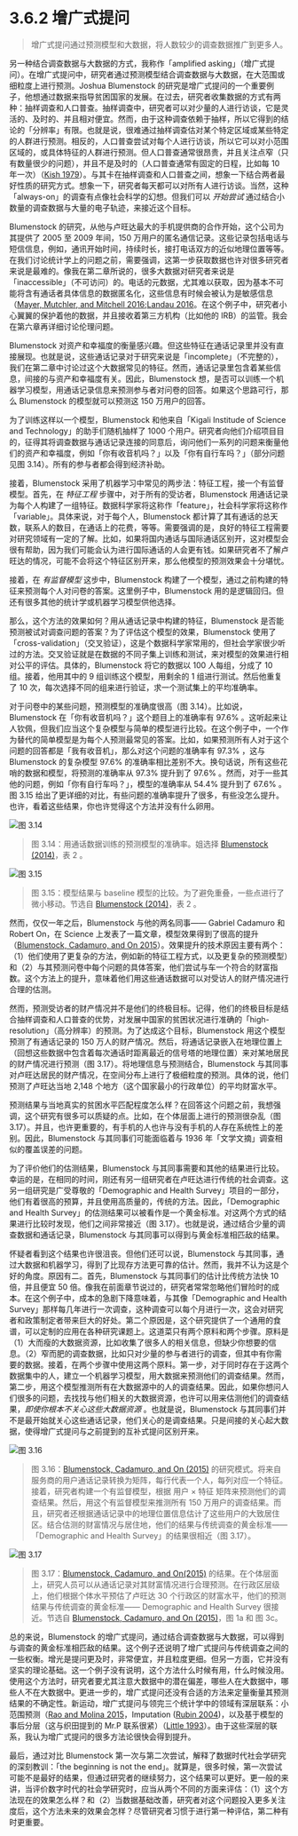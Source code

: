 # 3.6.2 增广式提问
> 增广式提问通过预测模型和大数据，将人数较少的调查数据推广到更多人。

另一种结合调查数据与大数据的方式，我称作「amplified asking」（增广式提问）。在增广式提问中，研究者通过预测模型结合调查数据与大数据，在大范围或细粒度上进行预测。Joshua Blumenstock 的研究是增广式提问的一个重要例子，他想通过数据来指导贫困国家的发展。在过去，研究者收集数据的方式有两种：抽样调查和人口普查。抽样调查中，研究者可以对少量的人进行访谈，它是灵活的、及时的、并且相对便宜。然而，由于这种调查依赖于抽样，所以它得到的结论的「分辨率」有限。也就是说，很难通过抽样调查估对某个特定区域或某些特定的人群进行预测。相反的，人口普查尝试对每个人进行访谈，所以它可以对小范围区域的，或具体特征的人群进行预测。但人口普查通常很昂贵，并且关注点窄（只有数量很少的问题），并且不是及时的（人口普查通常有固定的日程，比如每 10 年一次）（[Kish 1979](https://doi.org/10.2307/1402563)）。与其卡在抽样调查和人口普查之间，想象一下结合两者最好性质的研究方式。想象一下，研究者每天都可以对所有人进行访谈。当然，这种「always-on」的调查有点像社会科学的幻想。但我们可以 *开始尝试* 通过结合小数量的调查数据与大量的电子轨迹，来接近这个目标。

Blumenstock 的研究，从他与卢旺达最大的手机提供商的合作开始，这个公司为其提供了 2005 至 2009 年间，150 万用户的匿名通信记录。这些记录包括电话与短信信息，例如，通讯开始时间，持续时长，接打电话双方的近似地理位置等等。在我们讨论统计学上的问题之前，需要强调，这第一步获取数据也许对很多研究者来说是最难的。像我在第二章所说的，很多大数据对研究者来说是「inaccessible」（不可访问）的。电话的元数据，尤其难以获取，因为基本不可能将含有通话者具体信息的数据匿名化，这些信息有时候会被认为是敏感信息（[Mayer, Mutchler, and Mitchell 2016](https://doi.org/10.1073/pnas.1508081113);[Landau 2016](https://doi.org/10.1073/pnas.1605356113)。在这个例子中，研究者小心翼翼的保护着他的数据，并且接收着第三方机构（比如他的 IRB）的监管。我会在第六章再详细讨论伦理问题。

Blumenstock 对资产和幸福度的衡量感兴趣。但这些特征在通话记录里并没有直接展现。也就是说，这些通话记录对于研究来说是「incomplete」（不完整的），我们在第二章中讨论过这个大数据常见的特征。然而，通话记录里包含着某些信息，间接的与资产和幸福度有关。因此，Blumenstock 想，是否可以训练一个机器学习模型，用通话记录信息来预测参与者对问卷的回答。如果这个思路可行，那么 Blumenstock 的模型就可以预测这 150 万用户的回答。

为了训练这样以一个模型，Blumenstock 和他来自「Kigali Institude of Science and Technology」的助手们随机抽样了 1000 个用户。研究者向他们介绍项目目的，征得其将调查数据与通话记录连接的同意后，询问他们一系列的问题来衡量他们的资产和幸福度，例如「你有收音机吗？」以及「你有自行车吗？」（部分问题见图 3.14）。所有的参与者都会得到经济补助。

接着，Blumenstock 采用了机器学习中常见的两步法：特征工程，接一个有监督模型。首先，在 *特征工程* 步骤中，对于所有的受访者，Blumenstock 用通话记录为每个人构建了一组特征。数据科学家将这称作「feature」，社会科学家将这称作「variable」。具体来说，对于每个人，Blumenstock 都计算了其有通话的总天数，联系人的数目，在通话上的花费，等等。需要强调的是，良好的特征工程需要对研究领域有一定的了解。比如，如果将国内通话与国际通话区别开，这对模型会很有帮助，因为我们可能会认为进行国际通话的人会更有钱。如果研究者不了解卢旺达的情况，可能不会将这个特征区别开来，那么他模型的预测效果会十分堪忧。

接着，在 *有监督模型* 这步中，Blumenstock 构建了一个模型，通过之前构建的特征来预测每个人对问卷的答案。这里例子中，Blumenstock 用的是逻辑回归。但还有很多其他的统计学或机器学习模型供他选择。

那么，这个方法的效果如何？用从通话记录中构建的特征，Blumenstock 是否能预测被试对调查问题的答案？为了评估这个模型的效果，Blumenstock 使用了「cross-validation」（交叉验证），这是个数据科学家常用的，但社会学家很少听过的方法。交叉验证就是在数据的不同子集上训练和测试，来对模型的效果进行相对公平的评估。具体的，Blumenstock 将它的数据以 100 人每组，分成了 10 组。接着，他用其中的 9 组训练这个模型，用剩余的 1 组进行测试。然后他重复了 10 次，每次选择不同的组来进行验证，求一个测试集上的平均准确率。

对于问卷中的某些问题，预测模型的准确度很高（图 3.14）。比如说，Blumenstock 在「你有收音机吗？」这个题目上的准确率有 97.6% 。这听起来让人钦佩，但我们应当这个复杂模型与简单的模型进行比较。在这个例子中，一个作为替代的简单模型是为每个人预测最常见的答案。比如，如果预测所有人对于这个问题的回答都是「我有收音机」，那么对这个问题的准确率有 97.3% ，这与 Blumenstock 的复杂模型 97.6% 的准确率相比差别不大。换句话说，所有这些花哨的数据和模型，将预测的准确率从 97.3% 提升到了 97.6% 。然而，对于一些其他的问题，例如「你有自行车吗？」，模型的准确率从 54.4% 提升到了 67.6% 。图 3.15 给出了更详细的对比，有些问题的准确率提升了很多，有些没怎么提升。也许，看着这些结果，你也许觉得这个方法并没有什么卵用。

![图 3.14](https://www.bitbybitbook.com/figures/chapter3/bitbybit3-14_blumenstock_calling_2014_tab2_accuracy.png)
> 图 3.14：用通话数据训练的预测模型的准确率。姐选择 [Blumenstock (2014)](http://escholarship.org/uc/item/8zs63942)，表 2 。

![图 3.15](https://www.bitbybitbook.com/figures/chapter3/bitbybit3-15_blumenstock_calling_2014_tab2.png)
> 图 3.15：模型结果与 baseline 模型的比较。为了避免重叠，一些点进行了微小移动。节选自 [Blumenstock (2014)](http://escholarship.org/uc/item/8zs63942)，表 2 。

然而，仅仅一年之后，Blumenstock 与他的两名同事—— Gabriel Cadamuro 和 Robert On，在 Science 上发表了一篇文章，模型效果得到了很高的提升（[Blumenstock, Cadamuro, and On 2015](https://doi.org/10.1126/science.aac4420)）。效果提升的技术原因主要有两个：（1）他们使用了更复杂的方法，例如新的特征工程方式，以及更复杂的预测模型）和（2）与其预测问卷中每个问题的具体答案，他们尝试与车一个符合的财富指数。这个方法上的提升，意味着他们用这些通话数据可以对受访人的财产情况进行合理的估测。

然而，预测受访者的财产情况并不是他们的终极目标。记得，他们的终极目标是结合抽样调查和人口普查的优势，对发展中国家的贫困状况进行准确的「high-resolution」（高分辨率）的预测。为了达成这个目标，Blumenstock 用这个模型预测了有通话记录的 150 万人的财产情况。然后，将通话记录嵌入在地理位置上（回想这些数据中包含着每次通话时距离最近的信号塔的地理位置）来对某地居民的财产情况进行预测（图 3.17）。将地理信息与预测结合，Blumenstock 与其同事对卢旺达居民的财产情况，在空间分布上进行了极细粒度的预测。具体的说，他们预测了卢旺达当地 2,148 个地方（这个国家最小的行政单位）的平均财富水平。

预测结果与当地真实的贫困水平匹配程度怎么样？在回答这个问题之前，我想强调，这个研究有很多可以质疑的点。比如，在个体层面上进行的预测很杂乱（图 3.17）。并且，也许更重要的，有手机的人也许与没有手机的人存在系统性上的差别。因此，Blumenstock 与其同事们可能面临着与 1936 年「文学文摘」调查相似的覆盖误差的问题。

为了评价他们的估测结果，Blumenstock 与其同事需要和其他的结果进行比较。幸运的是，在相同的时间，刚还有另一组研究者在卢旺达进行传统的社会调查。这另一组研究是广受尊敬的「Demographic and Health Survey」项目的一部分，他们有着很高的预算，并且使用高质量的，传统的方法。因此，「Demographic and Health Survey」的估测结果可以被看作是一个黄金标准。对这两个方式的结果进行比较时发现，他们之间非常接近（图 3.17）。也就是说，通过结合少量的调查数据和通话记录，Blumenstock 与其同事可以得到与黄金标准相匹敌的结果。

怀疑者看到这个结果也许很沮丧。但他们还可以说，Blumenstock 与其同事，通过大数据和机器学习，得到了比现存方法更可靠的估计。然而，我并不认为这是个好的角度。原因有二。首先，Blumenstock 与其同事们的估计比传统方法快 10 倍，并且便宜 50 倍。像我在前面章节说过的，研究者常常忽略他们冒险时的成本。在这个例子中，成本的急剧下降意味着，与其像「Demographic and Health Survey」那样每几年进行一次调查，这种调查可以每个月进行一次，这会对研究者和政策制定者带来巨大的好处。第二个原因是，这个研究提供了一个通用的食谱，可以定制的应用在各种研究课题上。这道菜只有两个原料和两个步骤。原料是（1）大而瘦的大数据资源，比如收集了很多人的相关信息，但缺少你想要的信息。（2）窄而肥的调查数据，比如只对少量的参与者进行的调查，但其中有你需要的数据。接着，在两个步骤中使用这两个原料。第一步，对于同时存在于这两个数据集中的人，建立一个机器学习模型，用大数据来预测他们的调查结果。然而，第二步，用这个模型推测所有在大数据源中的人的调查结果。因此，如果你想问人们很多的问题，去找找与他们相关的大数据资源，也许可以用来估测他们的调查结果，*即使你根本不关心这些大数据资源* 。也就是说，Blumenstock 与其同事们并不是最开始就关心这些通话记录，他们关心的是调查结果。只是间接的关心起大数据，使得增广式提问与之前提到的互补式提问区别开来。

![图 3.16](https://www.bitbybitbook.com/figures/chapter3/bitbybit3-16_blumenstock_predicting_2015_schematic.png)
> 图 3.16：[Blumenstock, Cadamuro, and On (2015)](https://doi.org/10.1126/science.aac4420) 的研究模式。将来自服务商的用户通话记录转换为矩阵，每行代表一个人，每列对应一个特征。接着，研究者构建一个有监督模型，根据 用户 × 特征 矩阵来预测他们的调查结果。然后，用这个有监督模型来推测所有 150 万用户的调查结果。而且，研究者还根据通话记录中的地理位置信息估计了这些用户的大致居住区。结合估测的财富情况与居住地，他们的结果与传统调查的黄金标准——「Demographic and Health Survey」的结果很相近（图 3.17）。

![图 3.17](https://www.bitbybitbook.com/figures/chapter3/bitbybit3-17_blumenstock_predicting_2015.png)
> 图 3.17：[Blumenstock, Cadamuro, and On(2015)](https://doi.org/10.1126/science.aac4420) 的结果。在个体层面上，研究人员可以从通话记录对其财富情况进行合理预测。在行政区层级上，他们根据个体水平预估了卢旺达 30 个行政区的财富水平，他们的预测结果与传统调查的黄金标准—— Demographic and Health Survey 很接近。节选自 [Blumenstock, Cadamuro, and On (2015)](https://doi.org/10.1126/science.aac4420)，图 1a 和 图 3c。

总的来说，Blumenstock 的增广式提问，通过结合调查数据与大数据，可以得到与调查的黄金标准相匹敌的结果。这个例子还说明了增广式提问与传统调查之间的一些权衡。增光是提问更及时，非常便宜，并且粒度更细。但另一方面，它并没有坚实的理论基础。这一个例子没有说明，这个方法什么时候有用，什么时候没用。使用这个方法时，研究者要尤其注意大数据中的潜在偏差，哪些人在大数据中，哪些人不在大数据中。更进一步的，增广式提问还没有合适的方法来定量衡量其预测结果的不确定性。新运动，增广式提问与领完三个统计学中的领域有深层联系：小范围预测（[Rao and Molina 2015](https://onlinelibrary.wiley.com/doi/book/10.1002/9781118735855)，Imputation ([Rubin 2004](https://onlinelibrary.wiley.com/doi/pdf/10.1002/9780470316696.fmatter))，以及基于模型的事后分层（这与织田提到的 Mr.P 联系很紧）（[Little 1993](https://doi.org/10.2307/2290792)）。由于这些深层的联系，我认为增广式提问的很多方法论很快会得到提升。

最后，通过对比 Blumenstock 第一次与第二次尝试，解释了数据时代社会学研究的深刻教训：「the beginning is not the end」。就算是，很多时候，第一次尝试可能不是最好的结果，但通过研究者的继续努力，这个结果可以更好。更一般的来讲，当评价数字时代的社会学研究时，应当从两个不同的方面来评估：（1）这个方法现在的效果怎么样？和（2）当数据基础改善，研究者对这个问题投入更多关注度后，这个方法未来的效果会怎样？尽管研究者习惯于进行第一种评估，第二种有时更重要。
